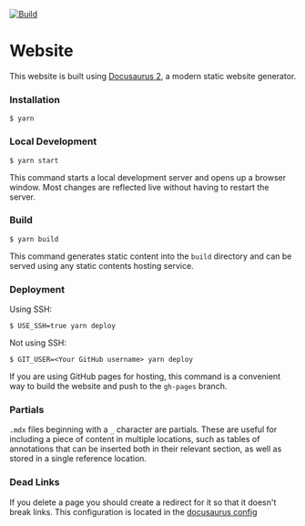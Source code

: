 [![Build](https://github.com/speedscale/docs/actions/workflows/main.yaml/badge.svg)](https://github.com/speedscale/docs/actions/workflows/main.yaml)

# Website

This website is built using [Docusaurus 2](https://docusaurus.io/), a modern static website generator.

### Installation

```
$ yarn
```

### Local Development

```
$ yarn start
```

This command starts a local development server and opens up a browser window. Most changes are reflected live without having to restart the server.

### Build

```
$ yarn build
```

This command generates static content into the `build` directory and can be served using any static contents hosting service.

### Deployment

Using SSH:

```
$ USE_SSH=true yarn deploy
```

Not using SSH:

```
$ GIT_USER=<Your GitHub username> yarn deploy
```

If you are using GitHub pages for hosting, this command is a convenient way to build the website and push to the `gh-pages` branch.

### Partials

`.mdx` files beginning with a `_` character are partials. These are useful for including a piece of content in multiple locations, such as tables of annotations that can be inserted both in their relevant section, as well as stored in a single reference location.

### Dead Links

If you delete a page you should create a redirect for it so that it doesn't break links.  This configuration is located in the [docusaurus config](./docusaurus.config.js)

